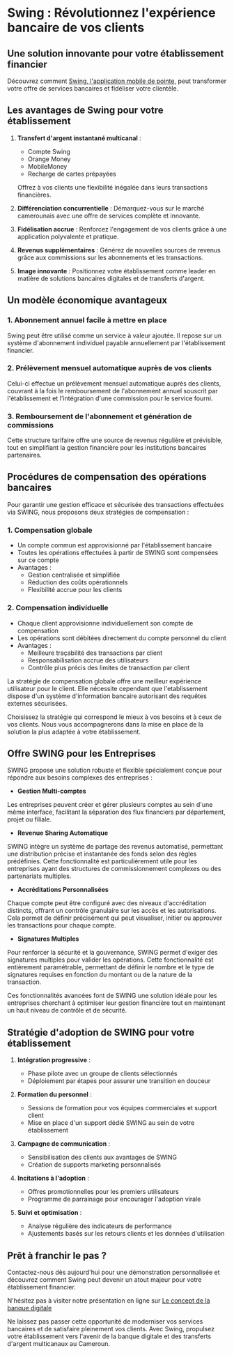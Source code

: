 # Swing : Révolutionnez l'expérience bancaire de vos clients

## Une solution innovante pour votre établissement financier

Découvrez comment [Swing, l&#39;application mobile de pointe](https://swing.africa), peut transformer votre offre de services bancaires et fidéliser votre clientèle.

## Les avantages de Swing pour votre établissement

1. **Transfert d'argent instantané multicanal** :

   - Compte Swing
   - Orange Money
   - MobileMoney
   - Recharge de cartes prépayées

   Offrez à vos clients une flexibilité inégalée dans leurs transactions financières.

2. **Différenciation concurrentielle** : Démarquez-vous sur le marché camerounais avec une offre de services complète et innovante.
3. **Fidélisation accrue** : Renforcez l'engagement de vos clients grâce à une application polyvalente et pratique.
4. **Revenus supplémentaires** : Générez de nouvelles sources de revenus grâce aux commissions sur les abonnements et les transactions.
5. **Image innovante** : Positionnez votre établissement comme leader en matière de solutions bancaires digitales et de transferts d'argent.

## Un modèle économique avantageux

### 1. Abonnement annuel facile à mettre en place

Swing peut être utilisé comme un service à valeur ajoutée. Il repose sur un système d'abonnement individuel payable annuellement par l'établissement financier.

### 2. Prélèvement mensuel automatique auprès de vos clients

Celui-ci effectue un prélèvement mensuel automatique auprès des clients, couvrant à la fois le remboursement de l'abonnement annuel souscrit par l'établissement et l'intégration d'une commission pour le service fourni.

### 3. Remboursement de l'abonnement et génération de commissions

Cette structure tarifaire offre une source de revenus régulière et prévisible, tout en simplifiant la gestion financière pour les institutions bancaires partenaires.

## Procédures de compensation des opérations bancaires

Pour garantir une gestion efficace et sécurisée des transactions effectuées via SWING, nous proposons deux stratégies de compensation :

### 1. Compensation globale

- Un compte commun est approvisionné par l'établissement bancaire
- Toutes les opérations effectuées à partir de SWING sont compensées sur ce compte
- Avantages :
  - Gestion centralisée et simplifiée
  - Réduction des coûts opérationnels
  - Flexibilité accrue pour les clients

### 2. Compensation individuelle

- Chaque client approvisionne individuellement son compte de compensation
- Les opérations sont débitées directement du compte personnel du client
- Avantages :
  - Meilleure traçabilité des transactions par client
  - Responsabilisation accrue des utilisateurs
  - Contrôle plus précis des limites de transaction par client

La stratégie de compensation globale offre une meilleur expérience utilisateur pour le client. Elle nécessite cependant que l'etablissement dispose d'un système d'information bancaire autorisant des requêtes externes sécurisées.

Choisissez la stratégie qui correspond le mieux à vos besoins et à ceux de vos clients. Nous vous accompagnerons dans la mise en place de la solution la plus adaptée à votre établissement.

## Offre SWING pour les Entreprises

SWING propose une solution robuste et flexible spécialement conçue pour répondre aux besoins complexes des entreprises :

- **Gestion Multi-comptes**

Les entreprises peuvent créer et gérer plusieurs comptes au sein d'une même interface, facilitant la séparation des flux financiers par département, projet ou filiale.

- **Revenue Sharing Automatique**

SWING intègre un système de partage des revenus automatisé, permettant une distribution précise et instantanée des fonds selon des règles prédéfinies. Cette fonctionnalité est particulièrement utile pour les entreprises ayant des structures de commissionnement complexes ou des partenariats multiples.

- **Accréditations Personnalisées**

Chaque compte peut être configuré avec des niveaux d'accréditation distincts, offrant un contrôle granulaire sur les accès et les autorisations. Cela permet de définir précisément qui peut visualiser, initier ou approuver les transactions pour chaque compte.

- **Signatures Multiples**

Pour renforcer la sécurité et la gouvernance, SWING permet d'exiger des signatures multiples pour valider les opérations. Cette fonctionnalité est entièrement paramétrable, permettant de définir le nombre et le type de signatures requises en fonction du montant ou de la nature de la transaction.

Ces fonctionnalités avancées font de SWING une solution idéale pour les entreprises cherchant à optimiser leur gestion financière tout en maintenant un haut niveau de contrôle et de sécurité.

## Stratégie d'adoption de SWING pour votre établissement

1. **Intégration progressive** :

   - Phase pilote avec un groupe de clients sélectionnés
   - Déploiement par étapes pour assurer une transition en douceur

2. **Formation du personnel** :

   - Sessions de formation pour vos équipes commerciales et support client
   - Mise en place d'un support dédié SWING au sein de votre établissement

3. **Campagne de communication** :

   - Sensibilisation des clients aux avantages de SWING
   - Création de supports marketing personnalisés

4. **Incitations à l'adoption** :

   - Offres promotionnelles pour les premiers utilisateurs
   - Programme de parrainage pour encourager l'adoption virale

5. **Suivi et optimisation** :

   - Analyse régulière des indicateurs de performance
   - Ajustements basés sur les retours clients et les données d'utilisation

## Prêt à franchir le pas ?

Contactez-nous dès aujourd'hui pour une démonstration personnalisée et découvrez comment Swing peut devenir un atout majeur pour votre établissement financier.

N'hésitez pas à visiter notre présentation en ligne sur [Le concept de la banque digitale](https://my.visme.co/view/z41470o9-banque-digitale-concept 'Banque Digitale Concept')

Ne laissez pas passer cette opportunité de moderniser vos services bancaires et de satisfaire pleinement vos clients. Avec Swing, propulsez votre établissement vers l'avenir de la banque digitale et des transferts d'argent multicanaux au Cameroun.
